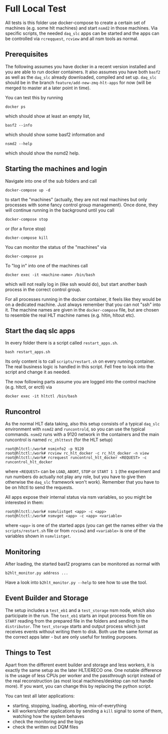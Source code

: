 # Full Local Test

All tests is this folder use docker-compose to create a certain set of machines (e.g. some hlt machines) and start `nsmd2` in those machines. Via specific scripts, the needed `daq_slc` apps can be started and the apps can be controlled via `rcreqquest`, `rcview` and all nsm tools as normal.

## Prerequisites

The following assumes you have docker in a recent version installed and you are able to run docker containers. It also assumes you have both `basf2` as well as the `daq_slc` already downloaded, compiled and set up. `daq_slc` should be in the branch `feature/add-new-zmq-hlt-apps` for now (will be merged to master at a later point in time).

You can test this by running

    docker ps

which should show at least an empty list,

    basf2 --info

which should show some basf2 information and

    nsmd2 --help

which should show the nsmd2 help.

## Starting the machines and login

Navigate into one of the sub folders and call

    docker-compose up -d

to start the "machines" (actually, they are not real machines but only processes with some fancy control group management).
Once done, they will continue running in the background until you call

    docker-compose stop

or (for a force stop)

    docker-compose kill

You can monitor the status of the "machines" via

    docker-compose ps

To "log in" into one of the machines call

    docker exec -it <machine-name> /bin/bash

which will not really log in (like ssh would do), but start another bash process in the correct control group.

For all processes running in the docker container, it feels like they would be on a dedicated machine. Just always remember that you can not "ssh" into it.
The machine names are given in the `docker-compose` file, but are chosen to resemble the real HLT machine names (e.g. hltin, hltout etc).

## Start the daq slc apps

In every folder there is a script called `restart_apps.sh`.

    bash restart_apps.sh

Its only content is to call `scripts/restart.sh` on every running container. The real business logic is handled in this script. Fell free to look into the script and change it as needed.

The now following parts assume you are logged into the control machine (e.g. hltctl, or erctl) via

    docker exec -it hltctl /bin/bash

## Runcontrol

As the normal HLT data taking, also this setup consists of a typical `daq_slc` environment with `nsmd2` and `runcontrold`, so you can use the typical commands.
`nsmd2` runs with a 9120 network in the containers and the main runcontrol is named `rc_zhlttest` (for the HLT setup)

    root@hltctl:/work# nsminfo2 -p 9120
    root@hltctl:/work# rcview rc_hlt_docker -c rc_hlt_docker -n view
    root@hltctl:/work# rcrequest runcontrol_hlt_docker <REQUEST> -c runcontrol_hlt_docker

where `<REQUEST>` can be `LOAD`, `ABORT`, `STOP` or `START 1 1` (the experiment and run numbers do actually not play any role, but you have to give then otherwise the `daq_slc` framework won't work). Remember that you have to be on hltctl to send the requests.

All apps expose their internal status via nsm variables, so you might be interested in them:

    root@hltctl:/work# nsmvlistget <app> -c <app>
    root@hltctl:/work# nsmvget <app> -c <app> <variable>

where `<app>` is one of the started apps (you can get the names either via the `scripts/restart.sh` file or from `rcview`) and `<variable>` is one of the variables shown in `nsmvlistget`.

## Monitoring

After loading, the started basf2 programs can be monitored as normal with

    b2hlt_monitor.py address ...

Have a look into `b2hlt_monitor.py --help` to see how to use the tool.

## Event Builder and Storage

The setup includes a `test_eb1` and a `test_storage` nsm node, which also participate in the run. The `test_eb1` starts an input process from file on `START` reading from the prepared file in the folders and sending to the `distributor`. The `test_storage` starts and output process which just receives events without writing them to disk. Both use the same format as the correct apps later - but are only useful for testing purposes.

## Things to Test

Apart from the different event builder and storage and less workers, it is exactly the same setup as the later HLT/ERECO one. One notable difference is the usage of less CPUs per worker and the passthrough script instead of the real reconstruction (as most local machines/desktop can not handle more). If you want, you can change this by replacing the python script.

You can test all later applications:

* starting, stopping, loading, aborting, mix-of-everything
* kill workers/other applications by sending a `kill` signal to some of them, watching how the system behaves
* check the monitoring and the logs
* check the written out DQM files